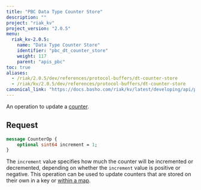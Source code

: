 ```yaml
---
title: "PBC Data Type Counter Store"
description: ""
project: "riak_kv"
project_version: "2.0.5"
menu:
  riak_kv-2.0.5:
    name: "Data Type Counter Store"
    identifier: "pbc_dt_counter_store"
    weight: 117
    parent: "apis_pbc"
toc: true
aliases:
  - /riak/2.0.5/dev/references/protocol-buffers/dt-counter-store
  - /riak/kv/2.0.5/dev/references/protocol-buffers/dt-counter-store
canonical_link: "https://docs.basho.com/riak/kv/latest/developing/api/protocol-buffers/dt-counter-store"
---
```


An operation to update a [counter](/riak/kv/2.0.5/developing/data-types).

## Request

```protobuf
message CounterOp {
    optional sint64 increment = 1;
}
```

The `increment` value specifies how much the counter will be incremented
or decremented, depending on whether the `increment` value is positive
or negative. This operation can be used to update counters that are
stored on their own in a key or [within a map](/riak/kv/2.0.5/developing/api/protocol-buffers/dt-map-store).
